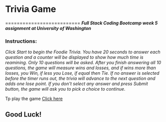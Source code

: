 # Trivia Game
==========================
***Full Stack Coding Bootcamp week 5 assignment at University of Washington***

### Instructions:

_Click Start to begin the Foodie Trivia. You have 20 seconds to answer each question and a counter will be displayed to show how much time is reamining. Only 10 questions will be asked. After you finish answering all 10 questions, the game will measure wins and losses, and if wins more than losses, you Win, if less you Lose, if equal then Tie. If no answer is selected before the timer runs out, the trivia will advance to the next question and adds one lose point. If you don't select any answer and press Submit button, the game will ask you to pick a choice to continue._
  
Tp play the game [Click here](https://zmazieva78.github.io/TriviaGame/)

<h2>Good Luck!</h2>
